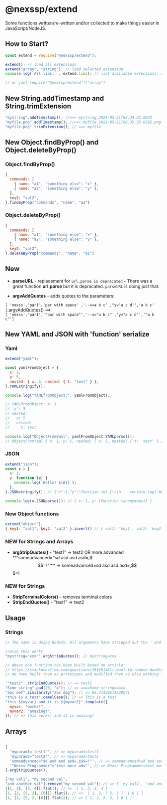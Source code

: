 # @nexssp/extend

Some functions written/re-written and/or collected to make things easier in JavaScript/NodeJS.

## How to Start?

```js
const extend = require("@nexssp/extend");

extend(); // load all extensions
extend("array", "string"); // load selected extension
console.log(`All libs: `, extend.libs); // list available extensions: array, string

// or just require("@nexssp/extend")("array")
```

## New String.addTimestamp and String.trimExtension

```js
"mystring".addTimestamp(); //==> mystring_2021-05-21T08.34.33.064Z
"myfile.png".addTimestamp(); //==> myfile_2021-05-21T08.35.35.058Z.png
"myfile.png".trimExtension(); // ==> myfile
```

## New Object.findByProp() and Object.deleteByProp()

### Object.findByProp()

```js
{
  commands: [
    { name: "a1", "something else": "x" },
    { name: "a2", "something else": "y" },
  ],
  key2: "val2",
}.findByProp("commands", "name", "a2")
```

### Object.deleteByProp()

```js
{
  commands: [
    { name: "a1", "something else": "x" },
    { name: "a2", "something else": "y" },
  ],
  key2: "val2",
}.deleteByProp("commands", "name", "a1")
```

## New

- **parseURL** - replacement for `url.parse is depracated` - There was a great function **url.parse** but it is depracated. `parseURL` is doing just that.

- **argvAddQuotes** - adds quotes to the parameters:

`[ 'nexss','par1','par with space' ,'--x=a b c' ,"y='a c d'",'a b c' ]`.argvAddQuotes() ==>  
`[ 'nexss','par1','"par with space"','--x="a b c"','y="a c d"','"a b c"']`

## New YAML and JSON with 'function' serialize

### Yaml

```js
extend("yaml");

const yamlFromObject = {
  x: 1,
  y: 5,
  nested: { x: 5, nested: { t: "test" } },
}.YAMLstringify();

console.log("YAMLfromObject:", yamlFromObject);

// YAMLfromObject: x: 1
// 'y': 5
// nested:
//   x: 5
//   nested:
//     t: test

console.log("ObjectFromYaml", yamlFromObject.YAMLparse());
// ObjectFromYaml { x: 1, y: 5, nested: { x: 5, nested: { t: 'test' } } }
```

### JSON

```js
extend("json");
const x = {
  x: 1,
  y: function (e) {
    console.log(`Hello! ${e}}`);
  },
}.JSONstringify(); // {"x":1,"y":"function (e) {\r\n    console.log(`Hello! ${e}}`);\r\n  }"}

console.log(x.JSONparse()); // { x: 1, y: [Function (anonymous)] }
```

### New Object functions

```js
extend("object");
{ key1: "val1", key2: "val2" }.invert() // { val1: 'key1', val2: 'key2' }
```

### NEW for Strings and Arrays

- **argStripQuotes()** - "test1" => test2 OR more advanced **'someadvanced="sd asd asd asd=,$$$=!"'** => someadvanced=sd asd asd asd=,$$$=!

### NEW for Strings

- **StripTerminalColors()** - removes terminal colors
- **StripEndQuotes()** - "test1" => test2

## Usage

### Strings

```js
// The same is doing NodeJS. All arguments have stripped out the ' and " begining and end.

//Also this works
"mystring='xxx'".argStripQuotes(); // mystring=xxx

// Above one function has been built based on article:
// https://stackoverflow.com/questions/19156148/i-want-to-remove-double-quotes-from-a-string
// We have built them as prototypes and modified them so also working for arrays.

'"test2"'.stripEndQuotes(); // => test2
"Some string".pad(20, "="); // => ====Some string=====
"abc def".similarity("abc deg"); // => 85.71428571428571
"this is a test".camelCase(); // => This is a test
"this ${myvar} and it is ${myvar2}".template({
  myvar: "works!",
  myvar2: "amazing!",
}); // => this works! and it is amazing!
```

## Arrays

```js

[
  "myparam1='test1'", // => myparam1=test1
  'myparam2="test2"', // => myparam2=test2
  'someadvanced="sd asd asd asd=,$$$=!"', // => someadvanced=sd asd asd asd=,$$$=!
  '"Nexss Programmer"="test more adv"', // => Nexss Programmer=test more adv
].argStripQuotes();

["my val1", "my second val",
"and another val"].remove("my second val"); // => [ 'my val1', 'and another val' ]
[[1, 2], [3, 4]].flat(); // =>  [ 1, 2, 3, 4 ]
[1, [2, [5, 2], [6]]].flat(); // =>  [ 1, 2, [ 5, 2 ], [ 6 ] ]
[1, [2, [5, 2, [6]]].flat(2); // => [ 1, 2, 5, 2, [ 6 ] ]

```
